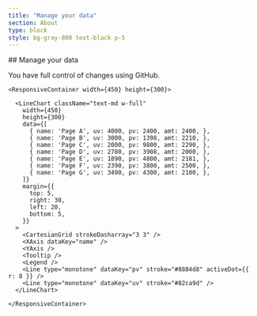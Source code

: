 ```yaml
---
title: "Manage your data"
section: About
type: block
style: bg-gray-800 text-black p-5
---
```



<div className="flex flex-wrap">
  <div className="w-1/2 p-4 text-gray-200">
## <span className="text-white">Manage your data</span>

You have full control of changes using GitHub.
  </div>

  <div className="w-1/2 p-4 text-white">

    <ResponsiveContainer width={450} height={300}>

      <LineChart className="text-md w-full"
        width={450}
        height={300}
        data={[
          { name: 'Page A', uv: 4000, pv: 2400, amt: 2400, },
          { name: 'Page B', uv: 3000, pv: 1398, amt: 2210, },
          { name: 'Page C', uv: 2000, pv: 9800, amt: 2290, },
          { name: 'Page D', uv: 2780, pv: 3908, amt: 2000, },
          { name: 'Page E', uv: 1890, pv: 4800, amt: 2181, },
          { name: 'Page F', uv: 2390, pv: 3800, amt: 2500, },
          { name: 'Page G', uv: 3490, pv: 4300, amt: 2100, },
        ]}
        margin={{
          top: 5,
          right: 30,
          left: 20,
          bottom: 5,
        }}
      >
        <CartesianGrid strokeDasharray="3 3" />
        <XAxis dataKey="name" />
        <YAxis />
        <Tooltip />
        <Legend />
        <Line type="monotone" dataKey="pv" stroke="#8884d8" activeDot={{ r: 8 }} />
        <Line type="monotone" dataKey="uv" stroke="#82ca9d" />
      </LineChart>

    </ResponsiveContainer>

  </div>
</div>
